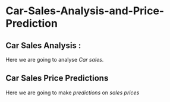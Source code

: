 # Car-Sales-Analysis-and-Price-Prediction

## Car Sales Analysis :
Here we are going to analyse *Car sales*.

## Car Sales Price Predictions
Here we are going to make *predictions* on *sales prices*